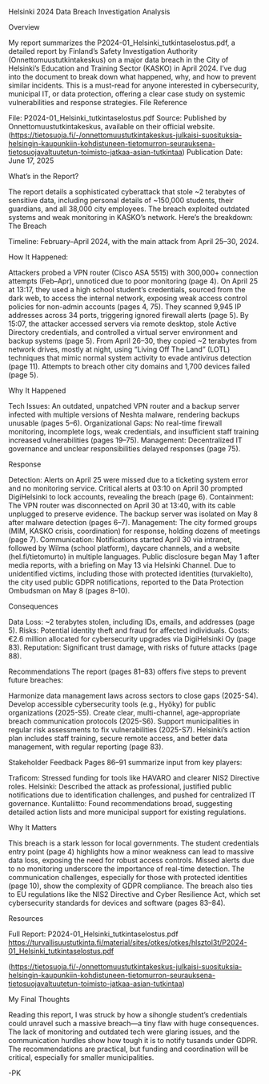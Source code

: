 Helsinki 2024 Data Breach Investigation Analysis

Overview

My report summarizes the P2024-01_Helsinki_tutkintaselostus.pdf, a detailed report by Finland’s Safety Investigation Authority (Onnettomuustutkintakeskus) on a major data breach in the City of Helsinki’s Education and Training Sector (KASKO) in April 2024. I’ve dug into the document to break down what happened, why, and how to prevent similar incidents. This is a must-read for anyone interested in cybersecurity, municipal IT, or data protection, offering a clear case study on systemic vulnerabilities and response strategies.
File Reference

File: P2024-01_Helsinki_tutkintaselostus.pdf
Source: Published by Onnettomuustutkintakeskus, available on their official website. (https://tietosuoja.fi/-/onnettomuustutkintakeskus-julkaisi-suosituksia-helsingin-kaupunkiin-kohdistuneen-tietomurron-seurauksena-tietosuojavaltuutetun-toimisto-jatkaa-asian-tutkintaa)
Publication Date: June 17, 2025


What’s in the Report?

The report details a sophisticated cyberattack that stole ~2 terabytes of sensitive data, including personal details of ~150,000 students, their guardians, and all 38,000 city employees. The breach exploited outdated systems and weak monitoring in KASKO’s network. Here’s the breakdown:
The Breach

Timeline: February–April 2024, with the main attack from April 25–30, 2024.

How It Happened:

Attackers probed a VPN router (Cisco ASA 5515) with 300,000+ connection attempts (Feb–Apr), unnoticed due to poor monitoring (page 4).
On April 25 at 13:17, they used a high school student’s credentials, sourced from the dark web, to access the internal network, exposing weak access control policies for non-admin accounts (pages 4, 75).
They scanned 9,945 IP addresses across 34 ports, triggering ignored firewall alerts (page 5).
By 15:07, the attacker accessed servers via remote desktop, stole Active Directory credentials, and controlled a virtual server environment and backup systems (page 5).
From April 26–30, they copied ~2 terabytes from network drives, mostly at night, using “Living Off The Land” (LOTL) techniques that mimic normal system activity to evade antivirus detection (page 11).
Attempts to breach other city domains and 1,700 devices failed (page 5).



Why It Happened

Tech Issues: An outdated, unpatched VPN router and a backup server infected with multiple versions of Neshta malware, rendering backups unusable (pages 5–6).
Organizational Gaps: No real-time firewall monitoring, incomplete logs, weak credentials, and insufficient staff training increased vulnerabilities (pages 19–75).
Management: Decentralized IT governance and unclear responsibilities delayed responses (page 75).

Response

Detection: Alerts on April 25 were missed due to a ticketing system error and no monitoring service. Critical alerts at 03:10 on April 30 prompted DigiHelsinki to lock accounts, revealing the breach (page 6).
Containment: The VPN router was disconnected on April 30 at 13:40, with its cable unplugged to preserve evidence. The backup server was isolated on May 8 after malware detection (pages 6–7).
Management: The city formed groups (MIM, KASKO crisis, coordination) for response, holding dozens of meetings (page 7).
Communication: Notifications started April 30 via intranet, followed by Wilma (school platform), daycare channels, and a website (hel.fi/tietomurto) in multiple languages. Public disclosure began May 1 after media reports, with a briefing on May 13 via Helsinki Channel. Due to unidentified victims, including those with protected identities (turvakielto), the city used public GDPR notifications, reported to the Data Protection Ombudsman on May 8 (pages 8–10).

Consequences

Data Loss: ~2 terabytes stolen, including IDs, emails, and addresses (page 5).
Risks: Potential identity theft and fraud for affected individuals.
Costs: €2.6 million allocated for cybersecurity upgrades via DigiHelsinki Oy (page 83).
Reputation: Significant trust damage, with risks of future attacks (page 88).

Recommendations
The report (pages 81–83) offers five steps to prevent future breaches:

Harmonize data management laws across sectors to close gaps (2025-S4).
Develop accessible cybersecurity tools (e.g., Hyöky) for public organizations (2025-S5).
Create clear, multi-channel, age-appropriate breach communication protocols (2025-S6).
Support municipalities in regular risk assessments to fix vulnerabilities (2025-S7).
Helsinki’s action plan includes staff training, secure remote access, and better data management, with regular reporting (page 83).

Stakeholder Feedback
Pages 86–91 summarize input from key players:

Traficom: Stressed funding for tools like HAVARO and clearer NIS2 Directive roles.
Helsinki: Described the attack as professional, justified public notifications due to identification challenges, and pushed for centralized IT governance.
Kuntaliitto: Found recommendations broad, suggesting detailed action lists and more municipal support for existing regulations.

Why It Matters

This breach is a stark lesson for local governments. The student credentials entry point (page 4) highlights how a minor weakness can lead to massive data loss, exposing the need for robust access controls. Missed alerts due to no monitoring underscore the importance of real-time detection. The communication challenges, especially for those with protected identities (page 10), show the complexity of GDPR compliance. The breach also ties to EU regulations like the NIS2 Directive and Cyber Resilience Act, which set cybersecurity standards for devices and software (pages 83–84).

Resources

Full Report: P2024-01_Helsinki_tutkintaselostus.pdf
https://turvallisuustutkinta.fi/material/sites/otkes/otkes/hlsztol3t/P2024-01_Helsinki_tutkintaselostus.pdf

(https://tietosuoja.fi/-/onnettomuustutkintakeskus-julkaisi-suosituksia-helsingin-kaupunkiin-kohdistuneen-tietomurron-seurauksena-tietosuojavaltuutetun-toimisto-jatkaa-asian-tutkintaa)



My Final Thoughts

Reading this report, I was struck by how a sihongle student’s credentials could unravel such a massive breach—a tiny flaw with huge consequences. The lack of monitoring and outdated tech were glaring issues, and the communication hurdles show how tough it is to notify tusands under GDPR. The recommendations are practical, but funding and coordination will be critical, especially for smaller municipalities.

-PK
